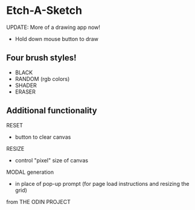 # Etch-A-Sketch
UPDATE: More of a drawing app now!
- Hold down mouse button to draw

## Four brush styles!
- BLACK
- RANDOM (rgb colors)
- SHADER
- ERASER

## Additional functionality
RESET
- button to clear canvas

RESIZE
- control "pixel" size of canvas

MODAL generation
- in place of pop-up prompt (for page load instructions and resizing the grid)

from THE ODIN PROJECT